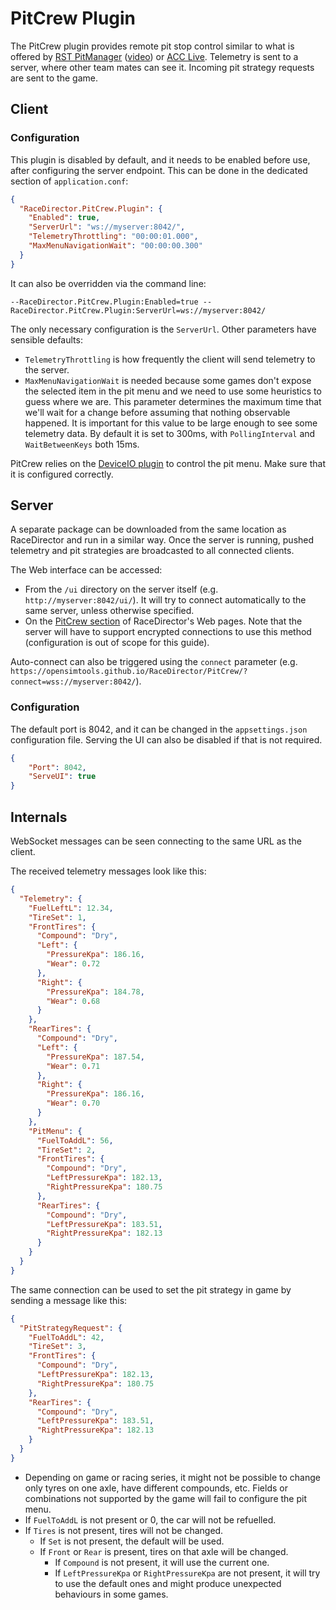 ﻿# PitCrew Plugin

The PitCrew plugin provides remote pit stop control similar to what is offered by
[RST PitManager](https://racingsimtools.com/add-ons) ([video](https://youtu.be/HaRj2sznYLA))
or [ACC Live](https://accdrive.com/). Telemetry is sent to a server, where other team mates
can see it. Incoming pit strategy requests are sent to the game.

## Client

### Configuration

This plugin is disabled by default, and it needs to be enabled before use, after configuring
the server endpoint. This can be done in the dedicated section of `application.conf`:

```json
{
  "RaceDirector.PitCrew.Plugin": {
    "Enabled": true,
    "ServerUrl": "ws://myserver:8042/",
    "TelemetryThrottling": "00:00:01.000",
    "MaxMenuNavigationWait": "00:00:00.300"
  }
}
```

It can also be overridden via the command line:

```
--RaceDirector.PitCrew.Plugin:Enabled=true --RaceDirector.PitCrew.Plugin:ServerUrl=ws://myserver:8042/
```

The only necessary configuration is the `ServerUrl`. Other parameters have sensible defaults:
- `TelemetryThrottling` is how frequently the client will send telemetry to the server.
- `MaxMenuNavigationWait` is needed because some games don't expose the selected item in the pit
   menu and we need to use some heuristics to guess where we are. This parameter determines the
   maximum time that we'll wait for a change before assuming that nothing observable happened.
   It is important for this value to be large enough to see some telemetry data. By default it
   is set to 300ms, with `PollingInterval` and `WaitBetweenKeys` both 15ms.

PitCrew relies on the [DeviceIO plugin](DeviceIO.md) to control the pit menu. Make sure that it
is configured correctly.

## Server

A separate package can be downloaded from the same location as RaceDirector and run in a similar
way. Once the server is running, pushed telemetry and pit strategies are broadcasted to all
connected clients.

The Web interface can be accessed:
 - From the `/ui` directory on the server itself (e.g. `http://myserver:8042/ui/`). It will try
   to connect automatically to the same server, unless otherwise specified. 
 - On the [PitCrew section](https://opensimtools.github.io/RaceDirector/PitCrew/) of
   RaceDirector's Web pages. Note that the server will have to support encrypted connections
   to use this method (configuration is out of scope for this guide).

Auto-connect can also be triggered using the `connect` parameter (e.g.
`https://opensimtools.github.io/RaceDirector/PitCrew/?connect=wss://myserver:8042/`).

### Configuration

The default port is 8042, and it can be changed in the `appsettings.json` configuration file.
Serving the UI can also be disabled if that is not required.

```json
{
    "Port": 8042,
    "ServeUI": true
}
```

## Internals

WebSocket messages can be seen connecting to the same URL as the client.

The received telemetry messages look like this:

```json
{
  "Telemetry": {
    "FuelLeftL": 12.34,
    "TireSet": 1,
    "FrontTires": {
      "Compound": "Dry",
      "Left": {
        "PressureKpa": 186.16,
        "Wear": 0.72
      },
      "Right": {
        "PressureKpa": 184.78,
        "Wear": 0.68
      }
    },
    "RearTires": {
      "Compound": "Dry",
      "Left": {
        "PressureKpa": 187.54,
        "Wear": 0.71
      },
      "Right": {
        "PressureKpa": 186.16,
        "Wear": 0.70
      }
    },
    "PitMenu": {
      "FuelToAddL": 56,
      "TireSet": 2,
      "FrontTires": {
        "Compound": "Dry",
        "LeftPressureKpa": 182.13,
        "RightPressureKpa": 180.75
      },
      "RearTires": {
        "Compound": "Dry",
        "LeftPressureKpa": 183.51,
        "RightPressureKpa": 182.13
      }
    }
  }
}
```

The same connection can be used to set the pit strategy in game by sending a message like this:
```json
{
  "PitStrategyRequest": {
    "FuelToAddL": 42,
    "TireSet": 3,
    "FrontTires": {
      "Compound": "Dry",
      "LeftPressureKpa": 182.13,
      "RightPressureKpa": 180.75
    },
    "RearTires": {
      "Compound": "Dry",
      "LeftPressureKpa": 183.51,
      "RightPressureKpa": 182.13
    }
  }
}
```

 - Depending on game or racing series, it might not be possible to change only tyres on one axle,
   have different compounds, etc. Fields or combinations not supported by the game will fail to
   configure the pit menu.
 - If `FuelToAddL` is not present or 0, the car will not be refuelled.
 - If `Tires` is not present, tires will not be changed.
   - If `Set` is not present, the default will be used.
   - If `Front` or `Rear` is present, tires on that axle will be changed.
     - If `Compound` is not present, it will use the current one.
     - If `LeftPressureKpa` or `RightPressureKpa` are not present, it will try to use the default
       ones and might produce unexpected behaviours in some games.
